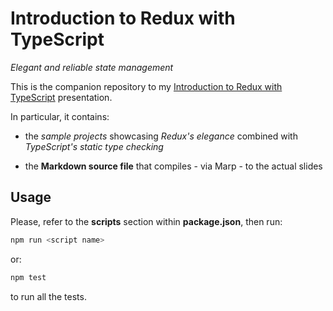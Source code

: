 # Introduction to Redux with TypeScript

_Elegant and reliable state management_

This is the companion repository to my [Introduction to Redux with TypeScript]() presentation.

In particular, it contains:

- the _sample projects_ showcasing _Redux's elegance_ combined with _TypeScript's static type checking_

- the **Markdown source file** that compiles - via Marp - to the actual slides

## Usage

Please, refer to the **scripts** section within **package.json**, then run:

```bash
npm run <script name>
```

or:

```bash
npm test
```

to run all the tests.
